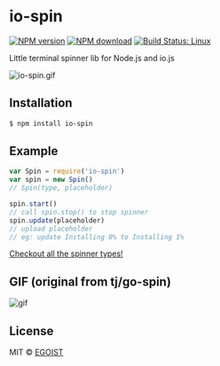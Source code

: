 # io-spin

[![NPM version](https://img.shields.io/npm/v/io-spin.svg)](https://www.npmjs.com/package/io-spin)
[![NPM download](https://img.shields.io/npm/dm/io-spin.svg)](https://www.npmjs.com/package/io-spin)
[![Build Status: Linux](https://travis-ci.org/egoist/io-spin.svg?branch=master)](https://travis-ci.org/egoist/io-spin)

Little terminal spinner lib for Node.js and io.js

![io-spin.gif](https://ooo.0o0.ooo/2015/12/20/567768f40ac91.gif)

## Installation

```bash
$ npm install io-spin
```

## Example

```javascript
var Spin = require('io-spin')
var spin = new Spin()
// Spin(type, placeholder)

spin.start()
// call spin.stop() to stop spinner
spin.update(placeholder)
// upload placeholder
// eg: update Installing 0% to Installing 1%
```

[Checkout all the spinner types!](/spinners.json)

## GIF (original from tj/go-spin)

![gif](https://raw.githubusercontent.com/tj/go-spin/master/go-spin.gif)

## License

MIT &copy; [EGOIST](https://github.com/egoist)
